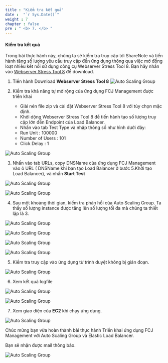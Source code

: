 ```yaml
---
title : "Kiểm tra kết quả"
date :  "`r Sys.Date()`" 
weight : 7
chapter : false
pre : " <b> 7. </b> "
---
```


#### Kiểm tra kết quả
Trong bài thực hành này, chúng ta sẽ kiếm tra truy cập tới ShareNote và tiến hành tăng số lượng yêu cầu truy cập đến ứng dụng thông qua việc mở đồng loạt nhiều kết nối sử dụng công cụ Webserver Stress Tool 8. Bạn hãy nhấn vào [Webserver Stress Tool 8](https://www.paessler.com/tools/webstress) để download.

1. Tiến hành Download **Webserver Stress Tool 8**
![Auto Scaling Group](/images/7.check/001.png?width=90pc)

2. Kiểm tra khả năng tự mở rộng của ứng dụng FCJ Management được triển khai

    - Giải nén file zip và cài đặt Webserver Stress Tool 8 với tùy chọn mặc định.
    - Khởi dộng Webserver Stress Tool 8 để tiến hành tạo số lượng truy cập lớn đến Endpoint của Load Balancer.
    - Nhấn vào tab Test Type và nhập thông số như hình dưới đây:
    - Run Unit : 100000
    - Number of Users : 101
    - Click Delay : 1

![Auto Scaling Group](/images/7.check/002.png?width=90pc)

3. Nhấn vào tab URLs, copy DNSName của ứng dụng FCJ Management vào ô URL ( DNSName khi bạn tạo Load Balancer ở bước 5.Khởi tạo Load Balancer), và nhấn **Start Test**

![Auto Scaling Group](/images/7.check/003.png?width=90pc)

![Auto Scaling Group](/images/7.check/004.png?width=90pc)

4. Sau một khoảng thời gian, kiểm tra phản hồi của Auto Scaling Group. Ta thấy số lượng instance được tăng lên số lượng tối đa mà chúng ta thiết lập là 3.

![Auto Scaling Group](/images/7.check/005.png?width=90pc)

![Auto Scaling Group](/images/7.check/006.png?width=90pc)

![Auto Scaling Group](/images/7.check/007.png?width=90pc)

![Auto Scaling Group](/images/7.check/008.png?width=90pc)

5. Kiểm tra truy cập vào ứng dụng từ trình duyệt không bị gián đoạn.

![Auto Scaling Group](/images/7.check/009.png?width=90pc)

6. Xem kết quả logfile

![Auto Scaling Group](/images/7.check/010.png?width=90pc)

![Auto Scaling Group](/images/7.check/011.png?width=90pc)

7. Xem giao diện của **EC2** khi chạy ứng dụng.

![Auto Scaling Group](/images/7.check/012.png?width=90pc)

Chúc mừng bạn vừa hoàn thành bài thực hành Triển khai ứng dụng FCJ Management với Auto Scaling Group và Elastic Load Balancer.

Bạn sẽ nhận được mail thông báo.

![Auto Scaling Group](/images/7.check/013.png?width=90pc)